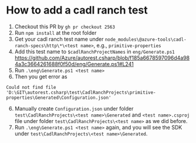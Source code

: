 # How to add a cadl ranch test

1. Checkout this PR by `gh pr checkout 2563`
2. Run `npm install` at the root folder
3. Get your cadl ranch test name under `node_modules\@azure-tools\cadl-ranch-specs\http\*\<test name>`, e.g., `primitive-properties`
4. Add this test name to `$cadlRanchProjectNames` in `eng/Generate.ps1`  https://github.com/Azure/autorest.csharp/blob/f185a6678597096d4a984a3c3664261688f0f50d/eng/Generate.ps1#L241
4. Run `.\eng\Generate.ps1 <test name>`
5. Then you get error as 
```
Could not find file 'D:\GIT\autorest.csharp\test\CadlRanchProjects\primitive-properties\Generated\Configuration.json'
```
6. Manually create `Configuration.json` under folder `test\CadlRanchProjects\<test name>\Generated` and `<test name>.csproj` file under folder `test\CadlRanchProjects\<test name>` as we did before.
7. Run `.\eng\Generate.ps1 <test name>` again, and you will see the SDK under `test\CadlRanchProjects\<test name>\Generated`.